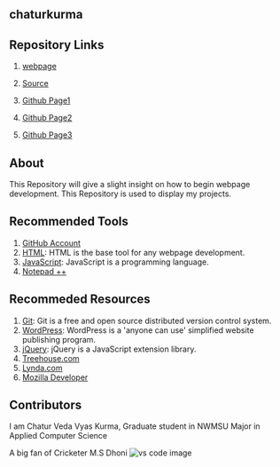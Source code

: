 ## chaturkurma

## Repository Links

1. [webpage](https://chaturkurma.github.io/chaturkurma/)

1. [Source](https://github.com/chaturkurma/chaturkurma/tree/master)

1. [Github Page1](https://denisecase.github.io/get-setup-with-chocolatey/)
 
1. [Github Page2](https://github.com/chaturkurma/aboutme)

1. [Github Page3](https://github.com/chaturkurma/ganesh5800)



## About

This Repository will give a slight insight on how to begin webpage development. This Repository is used to display my projects.



## Recommended Tools
1. [GitHub Account](https://github.com/)
1. [HTML](https://www.w3schools.com/html/ "w3school HTML Tutorial"): HTML is the base tool for any webpage development.
1. [JavaScript](https://www.w3schools.com/js/ "w3school JavaScript"): JavaScript is a programming language. 
1. [Notepad ++](https://notepad-plus-plus.org/)

## Recommeded Resources     




1. [Git](https://git-scm.com/ "Git - homepage"): Git is a free and open source distributed version control system.
1. [WordPress](https://wordpress.com/ "WordPress - homepage"): WordPress is a 'anyone can use' simplified website publishing program.
1. [jQuery](https://jquery.com/ "jQuery - homepage"): jQuery is a JavaScript extension library.
1. [Treehouse.com](https://teamtreehouse.com/)
1. [Lynda.com](https://www.lynda.com/)
1. [Mozilla Developer](https://developer.mozilla.org/en-US/docs/Learn)



## Contributors
I am Chatur Veda Vyas Kurma, Graduate student in NWMSU Major in Applied Computer Science

A big fan of Cricketer M.S Dhoni
![vs code image](https://cdn.images.express.co.uk/img/dynamic/68/590x/MS-Dhoni-Net-Worth-India-Cricket-856990.jpg)

